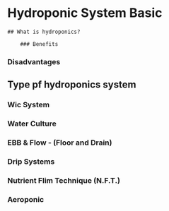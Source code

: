 # Hydroponic System Basic

    ## What is hydroponics?

        ### Benefits

### Disadvantages

## Type pf hydroponics system

### Wic System

### Water Culture

### EBB & Flow - (Floor and Drain)

### Drip Systems

### Nutrient Flim Technique (N.F.T.)

### Aeroponic
